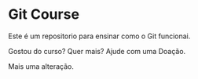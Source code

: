 # Git Course

Este é um repositorio para ensinar como o Git funcionai.



Gostou do curso? Quer mais? Ajude com uma Doação.


Mais uma alteração.
